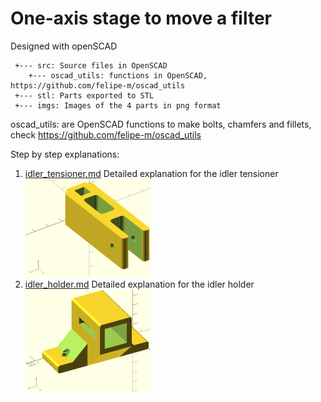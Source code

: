 # One-axis stage to move a filter

Designed with openSCAD


```
 +--- src: Source files in OpenSCAD
    +--- oscad_utils: functions in OpenSCAD, https://github.com/felipe-m/oscad_utils
 +--- stl: Parts exported to STL
 +--- imgs: Images of the 4 parts in png format
```

 oscad_utils: are OpenSCAD functions to make bolts, chamfers and fillets, check https://github.com/felipe-m/oscad_utils

Step by step explanations:
1. [idler_tensioner.md](./idler_tensioner.md) Detailed explanation for the idler tensioner
![Idler Tensioner](imgs/small/idler_tensioner.png )
1. [idler_holder.md](./idler_holder.md) Detailed explanation for the idler holder
![Idler Holder](imgs/small/idler_holder.png )



